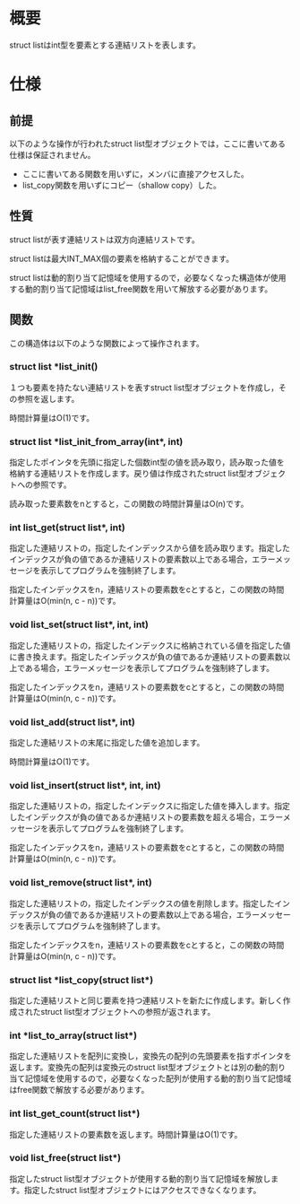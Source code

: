 # 概要
struct listはint型を要素とする連結リストを表します。
# 仕様
## 前提
以下のような操作が行われたstruct list型オブジェクトでは，ここに書いてある仕様は保証されません。
- ここに書いてある関数を用いずに，メンバに直接アクセスした。
- list_copy関数を用いずにコピー（shallow copy）した。
## 性質
struct listが表す連結リストは双方向連結リストです。

struct listは最大INT_MAX個の要素を格納することができます。

struct listは動的割り当て記憶域を使用するので，必要なくなった構造体が使用する動的割り当て記憶域はlist_free関数を用いて解放する必要があります。
## 関数
この構造体は以下のような関数によって操作されます。
### struct list *list_init()
１つも要素を持たない連結リストを表すstruct list型オブジェクトを作成し，その参照を返します。

時間計算量はO(1)です。
### struct list *list_init_from_array(int\*, int)
指定したポインタを先頭に指定した個数int型の値を読み取り，読み取った値を格納する連結リストを作成します。戻り値は作成されたstruct list型オブジェクトへの参照です。

読み取った要素数をnとすると，この関数の時間計算量はO(n)です。
### int list_get(struct list\*, int)
指定した連結リストの，指定したインデックスから値を読み取ります。指定したインデックスが負の値であるか連結リストの要素数以上である場合，エラーメッセージを表示してプログラムを強制終了します。

指定したインデックスをn，連結リストの要素数をcとすると，この関数の時間計算量はO(min(n, c - n))です。
### void list_set(struct list\*, int, int)
指定した連結リストの，指定したインデックスに格納されている値を指定した値に書き換えます。指定したインデックスが負の値であるか連結リストの要素数以上である場合，エラーメッセージを表示してプログラムを強制終了します。

指定したインデックスをn，連結リストの要素数をcとすると，この関数の時間計算量はO(min(n, c - n))です。
### void list_add(struct list\*, int)
指定した連結リストの末尾に指定した値を追加します。

時間計算量はO(1)です。
### void list_insert(struct list\*, int, int)
指定した連結リストの，指定したインデックスに指定した値を挿入します。指定したインデックスが負の値であるか連結リストの要素数を超える場合，エラーメッセージを表示してプログラムを強制終了します。

指定したインデックスをn，連結リストの要素数をcとすると，この関数の時間計算量はO(min(n, c - n))です。
### void list_remove(struct list\*, int)
指定した連結リストの，指定したインデックスの値を削除します。指定したインデックスが負の値であるか連結リストの要素数以上である場合，エラーメッセージを表示してプログラムを強制終了します。

指定したインデックスをn，連結リストの要素数をcとすると，この関数の時間計算量はO(min(n, c - n))です。
### struct list *list_copy(struct list\*)
指定した連結リストと同じ要素を持つ連結リストを新たに作成します。新しく作成されたstruct list型オブジェクトへの参照が返されます。
### int *list_to_array(struct list\*)
指定した連結リストを配列に変換し，変換先の配列の先頭要素を指すポインタを返します。変換先の配列は変換元のstruct list型オブジェクトとは別の動的割り当て記憶域を使用するので，必要なくなった配列が使用する動的割り当て記憶域はfree関数で解放する必要があります。
### int list_get_count(struct list\*)
指定した連結リストの要素数を返します。時間計算量はO(1)です。
### void list_free(struct list\*)
指定したstruct list型オブジェクトが使用する動的割り当て記憶域を解放します。指定したstruct list型オブジェクトにはアクセスできなくなります。